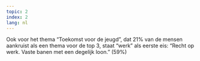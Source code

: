 ```yaml
---
topic: 2
index: 2
lang: nl
---
```

Ook voor het thema “Toekomst voor de jeugd”, dat 21% van de mensen aankruist
als een thema voor de top 3, staat “werk” als eerste eis: “Recht op werk.
Vaste banen met een degelijk loon.” (59%)


